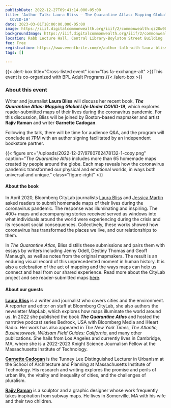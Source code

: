 ```yaml
---
publishDate: 2022-12-27T09:41:14.000-05:00
title: 'Author Talk: Laura Bliss — The Quarantine Atlas: Mapping Global Life Under
  COVID-19'
date: 2023-03-01T18:00:00.000-05:00
image: https://iiif.digitalcommonwealth.org/iiif/2/commonwealth:qz20w9031/1155,446,4592,2751/full/0/default.jpg
backgroundImage: https://iiif.digitalcommonwealth.org/iiif/2/commonwealth:qz20w9031/1155,446,4592,2751/full/0/default.jpg
location: Rabb Lecture Hall, Central Library-Boylston Street Building
fee: Free
registration: https://www.eventbrite.com/e/author-talk-with-laura-bliss-the-quarantine-atlas-tickets-496439011447
tags: []

---
```

{{< alert-box title="Cross-listed event" icon="fas fa-exchange-alt" >}}This event is co-organized with BPL Adult Programs.{{< /alert-box >}}

### About this event

Writer and journalist **Laura Bliss** will discuss her recent book, **_The Quarantine Atlas: Mapping Global Life Under COVID-19_**, which explores reader-submitted maps of their lives during the coronavirus pandemic. For this discussion, Bliss will be joined by Boston-based mapmaker and artist **Rajiv Raman** and writer **Garnette Cadogan**. 

Following the talk, there will be time for audience Q&A, and the program will conclude at 7PM with an author signing facilitated by an independent bookstore partner.

{{< figure src="/uploads/2022-12-27/9780762478132-1-copy.png" caption="_The Quarantine Atlas_ includes more than 65 homemade maps created by people around the globe. Each map reveals how the coronavirus pandemic transformed our physical and emotional worlds, in ways both universal and unique." class="figure-right" >}}

#### About the book

In April 2020, Bloomberg CityLab journalists [Laura Bliss](https://www.bloomberg.com/authors/AUc4eu-sqsY/laura-bliss) and [Jessica Martin](https://www.bloomberg.com/authors/AUc4dQt2RUo/jessica-martin) asked readers to submit homemade maps of their lives during the coronavirus pandemic. The response was illuminating and inspiring. The 400+ maps and accompanying stories received served as windows into what individuals around the world were experiencing during the crisis and its resonant social consequences. Collectively, these works showed how coronavirus has transformed the places we live, and our relationships to them.

In _The Quarantine Atlas_, Bliss distills these submissions and pairs them with essays by writers including Jenny Odell, Destiny Thomas and Geoff Manaugh, as well as notes from the original mapmakers. The result is an enduring visual record of this unprecedented moment in human history. It is also a celebration of the act of mapping and the ways maps can help us connect and heal from our shared experience. Read more about the CityLab project and see reader-submitted maps [here](https://www.bloomberg.com/features/2020-coronavirus-lockdown-neighborhood-maps/ "Original URL: https://www.bloomberg.com/features/2020-coronavirus-lockdown-neighborhood-maps/. Click or tap if you trust this link.").

#### About our guests 

[**Laura Bliss**](https://www.bloomberg.com/authors/AUc4eu-sqsY/laura-bliss) is a writer and journalist who covers cities and the environment. A reporter and editor on staff at Bloomberg CityLab, she also authors the newsletter MapLab, which explores how maps illuminate the world around us. In 2022 she published the book **_The Quarantine Atlas_** and hosted the narrative podcast series Bedrock, USA with Bloomberg Media and iHeart Radio. Her work has also appeared in _The New York Times,_ _The Atlantic, Businessweek_, _Wildsam Field Guides: California_, and many other publications. She hails from Los Angeles and currently lives in Cambridge, MA, where she is a 2022-2023 Knight Science Journalism Fellow at the Massachusetts Institute of Technology.

[**Garnette Cadogan**](https://dusp.mit.edu/people/garnette-cadogan) is the Tunney Lee Distinguished Lecturer in Urbanism at the School of Architecture and Planning at Massachusetts Institute of Technology. His research and writing explores the promise and perils of urban life, the vitality and inequality of cities, and the challenges of pluralism.

[**Rajiv Raman**](https://www.arrtworks.com/) is a sculptor and a graphic designer whose work frequently takes inspiration from subway maps. He lives in Somerville, MA with his wife and their two children.
